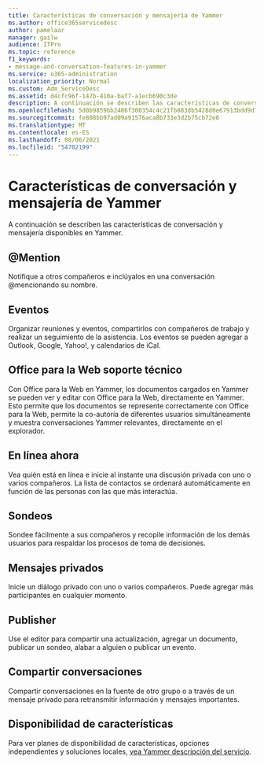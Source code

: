 ```yaml
---
title: Características de conversación y mensajería de Yammer
ms.author: office365servicedesc
author: pamelaar
manager: gailw
audience: ITPro
ms.topic: reference
f1_keywords:
- message-and-conversation-features-in-yammer
ms.service: o365-administration
localization_priority: Normal
ms.custom: Adm_ServiceDesc
ms.assetid: d4cfc96f-147b-410a-baf7-a1ecb690c3de
description: A continuación se describen las características de conversación y mensajería disponibles en Yammer.
ms.openlocfilehash: 5d0b9859bb2486f300354c4c21fb883db5428d0e67913bdd9d78d1043d63e7ed
ms.sourcegitcommit: fe808bb97ad09a91576aca8b733e3d2b75cb72e6
ms.translationtype: MT
ms.contentlocale: es-ES
ms.lasthandoff: 08/06/2021
ms.locfileid: "54702199"
---
```

# <a name="message-and-conversation-features-in-yammer"></a>Características de conversación y mensajería de Yammer

A continuación se describen las características de conversación y mensajería disponibles en Yammer.
  
## <a name="mention"></a>@Mention

Notifique a otros compañeros e inclúyalos en una conversación @mencionando su nombre.

## <a name="events"></a>Eventos

Organizar reuniones y eventos, compartirlos con compañeros de trabajo y realizar un seguimiento de la asistencia. Los eventos se pueden agregar a Outlook, Google, Yahoo!, y calendarios de iCal.
  
## <a name="office-for-the-web-support"></a>Office para la Web soporte técnico

Con Office para la Web en Yammer, los documentos cargados en Yammer se pueden ver y editar con Office para la Web, directamente en Yammer. Esto permite que los documentos se represente correctamente con Office para la Web, permite la co-autoría de diferentes usuarios simultáneamente y muestra conversaciones Yammer relevantes, directamente en el explorador.

## <a name="online-now"></a>En línea ahora

Vea quién está en línea e inicie al instante una discusión privada con uno o varios compañeros. La lista de contactos se ordenará automáticamente en función de las personas con las que más interactúa.

## <a name="polls"></a>Sondeos

Sondee fácilmente a sus compañeros y recopile información de los demás usuarios para respaldar los procesos de toma de decisiones.
  
## <a name="private-messages"></a>Mensajes privados

Inicie un diálogo privado con uno o varios compañeros. Puede agregar más participantes en cualquier momento.

## <a name="publisher"></a>Publisher

Use el editor para compartir una actualización, agregar un documento, publicar un sondeo, alabar a alguien o publicar un evento.
    
## <a name="share-conversations"></a>Compartir conversaciones

Compartir conversaciones en la fuente de otro grupo o a través de un mensaje privado para retransmitir información y mensajes importantes.
  
## <a name="feature-availability"></a>Disponibilidad de características

Para ver planes de disponibilidad de características, opciones independientes y soluciones locales, [vea Yammer descripción del servicio](yammer-service-description.md).
  